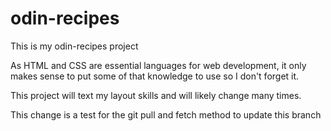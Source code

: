 # odin-recipes
This is my odin-recipes project

As HTML and CSS are essential languages for web development, it only makes sense to put some of that knowledge to use so I don't forget it. 

This project will text my layout skills and will likely change many times.

This change is a test for the git pull and fetch method to update this branch